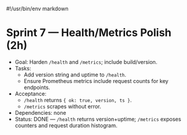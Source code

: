 #!/usr/bin/env markdown
# Sprint 7 — Health/Metrics Polish (2h)

- Goal: Harden `/health` and `/metrics`; include build/version.
- Tasks:
  - Add version string and uptime to `/health`.
  - Ensure Prometheus metrics include request counts for key endpoints.
- Acceptance:
  - `/health` returns `{ ok: true, version, ts }`.
  - `/metrics` scrapes without error.
- Dependencies: none
- Status: DONE — `/health` returns version+uptime; `/metrics` exposes counters and request duration histogram.
